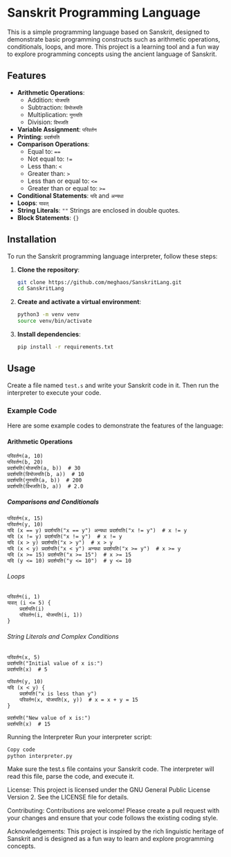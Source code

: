 # Sanskrit Programming Language

This is a simple programming language based on Sanskrit, designed to demonstrate basic programming constructs such as arithmetic operations, conditionals, loops, and more. This project is a learning tool and a fun way to explore programming concepts using the ancient language of Sanskrit.

## Features

- **Arithmetic Operations**:
  - Addition: `योजयति`
  - Subtraction: `वियोजयति`
  - Multiplication: `गुणयति`
  - Division: `विभजति`
- **Variable Assignment**: `परिवर्तन`
- **Printing**: `प्रदर्शयति`
- **Comparison Operations**:
  - Equal to: `==`
  - Not equal to: `!=`
  - Less than: `<`
  - Greater than: `>`
  - Less than or equal to: `<=`
  - Greater than or equal to: `>=`
- **Conditional Statements**: `यदि` and `अन्यथा`
- **Loops**: `यावत्`
- **String Literals**: `""` Strings are enclosed in double quotes.
- **Block Statements**: `{}`

## Installation

To run the Sanskrit programming language interpreter, follow these steps:

1. **Clone the repository**:
    ```sh
    git clone https://github.com/meghaos/SanskritLang.git
    cd SanskritLang
    ```

2. **Create and activate a virtual environment**:
    ```sh
    python3 -m venv venv
    source venv/bin/activate
    ```

3. **Install dependencies**:
    ```sh
    pip install -r requirements.txt
    ```

## Usage

Create a file named `test.s` and write your Sanskrit code in it. Then run the interpreter to execute your code.

### Example Code

Here are some example codes to demonstrate the features of the language:

#### Arithmetic Operations
```sanskrit
परिवर्तन(a, 10)
परिवर्तन(b, 20)
प्रदर्शयति(योजयति(a, b))  # 30
प्रदर्शयति(वियोजयति(b, a))  # 10
प्रदर्शयति(गुणयति(a, b))  # 200
प्रदर्शयति(विभजति(b, a))  # 2.0
```

##### Comparisons and Conditionals
```sanskrit
परिवर्तन(x, 15)
परिवर्तन(y, 10)
यदि (x == y) प्रदर्शयति("x == y") अन्यथा प्रदर्शयति("x != y")  # x != y
यदि (x != y) प्रदर्शयति("x != y")  # x != y
यदि (x > y) प्रदर्शयति("x > y")  # x > y
यदि (x < y) प्रदर्शयति("x < y") अन्यथा प्रदर्शयति("x >= y")  # x >= y
यदि (x >= 15) प्रदर्शयति("x >= 15")  # x >= 15
यदि (y <= 10) प्रदर्शयति("y <= 10")  # y <= 10
```
###### Loops
```sanskrit
परिवर्तन(i, 1)
यावत् (i <= 5) {
    प्रदर्शयति(i)
    परिवर्तन(i, योजयति(i, 1))
}
```
###### String Literals and Complex Conditions
```sanskrit
परिवर्तन(x, 5)
प्रदर्शयति("Initial value of x is:")
प्रदर्शयति(x)  # 5

परिवर्तन(y, 10)
यदि (x < y) {
    प्रदर्शयति("x is less than y")
    परिवर्तन(x, योजयति(x, y))  # x = x + y = 15
}

प्रदर्शयति("New value of x is:")
प्रदर्शयति(x)  # 15
```
Running the Interpreter
Run your interpreter script:
```sh
Copy code
python interpreter.py
```

Make sure the test.s file contains your Sanskrit code. The interpreter will read this file, parse the code, and execute it.

License:
This project is licensed under the GNU General Public License Version 2. See the LICENSE file for details.

Contributing:
Contributions are welcome! Please create a pull request with your changes and ensure that your code follows the existing coding style.

Acknowledgements:
This project is inspired by the rich linguistic heritage of Sanskrit and is designed as a fun way to learn and explore programming concepts.